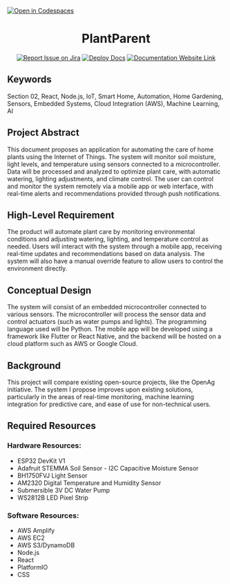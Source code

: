 [![Open in Codespaces](https://classroom.github.com/assets/launch-codespace-2972f46106e565e64193e422d61a12cf1da4916b45550586e14ef0a7c637dd04.svg)](https://classroom.github.com/open-in-codespaces?assignment_repo_id=15801588)
<div align="center">

# PlantParent
[![Report Issue on Jira](https://img.shields.io/badge/Report%20Issues-Jira-0052CC?style=flat&logo=jira-software)](https://temple-cis-projects-in-cs.atlassian.net/jira/software/c/projects/DT/issues)
[![Deploy Docs](https://github.com/ApplebaumIan/tu-cis-4398-docs-template/actions/workflows/deploy.yml/badge.svg)](https://github.com/ApplebaumIan/tu-cis-4398-docs-template/actions/workflows/deploy.yml)
[![Documentation Website Link](https://img.shields.io/badge/-Documentation%20Website-brightgreen)](https://capstone-projects-2024-fall.github.io/project-automated-plant-caregiver/)

</div>


## Keywords

Section 02, React, Node.js, IoT, Smart Home, Automation, Home Gardening, Sensors, Embedded Systems, Cloud Integration (AWS), Machine Learning, AI

## Project Abstract

This document proposes an application for automating the care of home plants using the Internet of Things. The system will monitor soil moisture, light levels, and temperature using sensors connected to a microcontroller. Data will be processed and analyzed to optimize plant care, with automatic watering, lighting adjustments, and climate control. The user can control and monitor the system remotely via a mobile app or web interface, with real-time alerts and recommendations provided through push notifications.


## High-Level Requirement

The product will automate plant care by monitoring environmental conditions and adjusting watering, lighting, and temperature control as needed. Users will interact with the system through a mobile app, receiving real-time updates and recommendations based on data analysis. The system will also have a manual override feature to allow users to control the environment directly.

## Conceptual Design

The system will consist of an embedded microcontroller connected to various sensors. The microcontroller will process the sensor data and control actuators (such as water pumps and lights). The programming language used will be Python. The mobile app will be developed using a framework like Flutter or React Native, and the backend will be hosted on a cloud platform such as AWS or Google Cloud.

## Background

This project will compare existing open-source projects, like the OpenAg initiative. The system I propose improves upon existing solutions, particularly in the areas of real-time monitoring, machine learning integration for predictive care, and ease of use for non-technical users.

## Required Resources
### Hardware Resources: 
- ESP32 DevKit V1
- Adafruit STEMMA Soil Sensor - I2C Capacitive Moisture Sensor
- BH1750FVJ Light Sensor
- AM2320 Digital Temperature and Humidity Sensor
- Submersible 3V DC Water Pump 
- WS2812B LED Pixel Strip
### Software Resources: 
- AWS Amplify
- AWS EC2
- AWS S3/DynamoDB
- Node.js
- React
- PlatformIO
- CSS
